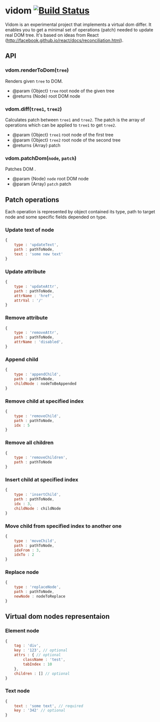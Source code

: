 # vidom [![Build Status](https://secure.travis-ci.org/dfilatov/vidom.png)](http://travis-ci.org/dfilatov/vidom)

Vidom is an experimental project that implements a virtual dom differ. It enables you to get a minimal set of operations (patch) needed to update real DOM tree. It's based on ideas from React (http://facebook.github.io/react/docs/reconciliation.html).

## API

### vdom.renderToDom(`tree`)
Renders given `tree` to DOM.
 * @param {Object} `tree` root node of the given tree
 * @returns {Node} root DOM node

### vdom.diff(`tree1`, `tree2`)
Calculates patch between `tree1` and `tree2`. The patch is the array of operations which can be applied to `tree1` to get `tree2`.
 * @param {Object} `tree1` root node of the first tree
 * @param {Object} `tree2` root node of the second tree
 * @returns {Array} patch
  
### vdom.patchDom(`node`, `patch`)
Patches DOM .
 * @param {Node} `node` root DOM node
 * @param {Array} `patch` patch
  
## Patch operations
Each operation is represented by object contained its type, path to target node and some specific fields depended on type.

### Update text of node
```js
{
    type : 'updateText',
    path : pathToNode,
    text : 'some new text'
}
```

### Update attribute
```js
{
    type : 'updateAttr',
    path : pathToNode,
    attrName : 'href',
    attrVal : '/'
}
```

### Remove attribute
```js
{
    type : 'removeAttr',
    path : pathToNode,
    attrName : 'disabled',
}
```

### Append child  
```js
{
    type : 'appendChild',
    path : pathToNode,
    childNode : nodeToBeAppended
}
```

### Remove child at specified index
```js
{
    type : 'removeChild',
    path : pathToNode,
    idx : 5
}
```

### Remove all children
```js
{
    type : 'removeChildren',
    path : pathToNode
}
```

### Insert child at specified index
```js
{
    type : 'insertChild',
    path : pathToNode,
    idx : 3,
    childNode : childNode
}
```
  
### Move child from specified index to another one
```js
{
    type : 'moveChild',
    path : pathToNode,
    idxFrom : 3,
    idxTo : 2
}
```

### Replace node
```js
{
    type : 'replaceNode',
    path : pathToNode,
    newNode : nodeToReplace
}
```
  
## Virtual dom nodes representaion

### Element node
```js
{
    tag : 'div',
    key : '123', // optional
    attrs : { // optional
        className : 'test',
        tabIndex : 10
    },
    children : [] // optional
}
```

### Text node
```js
{
    text : 'some text', // required
    key : '342' // optional
}
```


